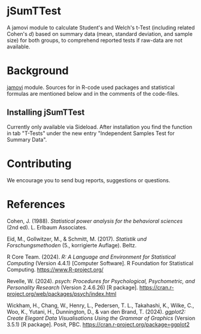 # jSumTTest
A jamovi module to calculate Student's and Welch's t-Test (including related Cohen's *d*) based on summary data (mean, standard deviation, and sample size) for both groups, to comprehend reported tests if raw-data are not available.

# Background

[jamovi](https://www.jamovi.org/) module. Sources for in R-code used packages and statistical formulas are mentioned below and in the comments of the code-files.

## Installing jSumTTest

Currently only available via Sideload. After installation you find the function in tab "T-Tests" under the new entry "Independent Samples Test for Summary Data".

# Contributing

We encourage you to send bug reports, suggestions or questions.


# References

Cohen, J. (1988). *Statistical power analysis for the behavioral sciences* (2nd ed). L. Erlbaum Associates.

Eid, M., Gollwitzer, M., & Schmitt, M. (2017). *Statistik und Forschungsmethoden* (5., korrigierte Auflage). Beltz.

R Core Team. (2024). *R: A Language and Environment for Statistical Computing* (Version 4.4.1) [Computer Software]. R Foundation for Statistical Computing. https://www.R-project.org/

Revelle, W. (2024). *psych: Procedures for Psychological, Psychometric, and Personality Research* (Version 2.4.6.26) [R package]. https://cran.r-project.org/web/packages/psych/index.html

Wickham, H., Chang, W., Henry, L., Pedersen, T. L., Takahashi, K., Wilke, C., Woo, K., Yutani, H., Dunnington, D., & van den Brand, T. (2024). *ggplot2: Create Elegant Data Visualisations Using the Grammar of Graphics* (Version 3.5.1) [R package]. Posit, PBC. https://cran.r-project.org/package=ggplot2
